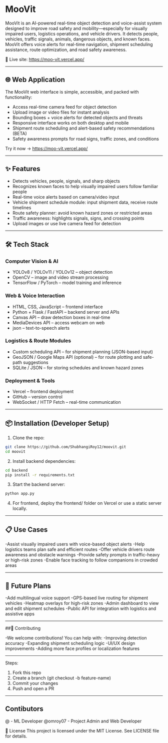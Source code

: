 # MooVit

MooVit is an AI-powered real-time object detection and voice-assist system designed to improve road safety and mobility—especially for visually impaired users, logistics operations, and vehicle drivers. It detects people, vehicles, traffic signals, animals, dangerous objects, and known faces. MooVit offers voice alerts for real-time navigation, shipment scheduling assistance, route optimization, and road safety awareness.

🔗 Live site: https://moo-vit.vercel.app/

---

## 🌐 Web Application

The MooVit web interface is simple, accessible, and packed with functionality:

- Access real-time camera feed for object detection
- Upload image or video files for instant analysis
- Bounding boxes + voice alerts for detected objects and threats
- Responsive interface works on both desktop and mobile
- Shipment route scheduling and alert-based safety recommendations (BETA)
- Safety awareness prompts for road signs, traffic zones, and conditions

Try it now → https://moo-vit.vercel.app/

---

## ✨ Features

- Detects vehicles, people, signals, and sharp objects
- Recognizes known faces to help visually impaired users follow familiar people
- Real-time voice alerts based on camera/video input
- Vehicle shipment schedule module: input shipment data, receive route timelines
- Route safety planner: avoid known hazard zones or restricted areas
- Traffic awareness: highlights signals, signs, and crossing points
- Upload images or use live camera feed for detection

---

## 🛠 Tech Stack

### Computer Vision & AI
- YOLOv8 / YOLOv11 / YOLOv12 – object detection
- OpenCV – image and video stream processing
- TensorFlow / PyTorch – model training and inference

### Web & Voice Interaction
- HTML, CSS, JavaScript – frontend interface
- Python + Flask / FastAPI – backend server and APIs
- Canvas API – draw detection boxes in real-time
- MediaDevices API – access webcam on web
- json – text-to-speech alerts

### Logistics & Route Modules
- Custom scheduling API – for shipment planning (JSON-based input)
- GeoJSON / Google Maps API (optional) – for route plotting and safe-path suggestions
- SQLite / JSON – for storing schedules and known hazard zones

### Deployment & Tools
- Vercel – frontend deployment
- GitHub – version control
- WebSocket / HTTP Fetch – real-time communication

---

## 📦 Installation (Developer Setup)

1. Clone the repo:

```bash
git clone https://github.com/ShubhangiRoy12/moovit.git
cd moovit
```

2. Install backend dependencies:
```bash
cd backend
pip install -r requirements.txt
```
3. Start the backend server:
```bash
python app.py
```

4. For frontend, deploy the frontend/ folder on Vercel or use a static server locally.

---
 
## 📋 Use Cases

-Assist visually impaired users with voice-based object alerts
-Help logistics teams plan safe and efficient routes
-Offer vehicle drivers route awareness and obstacle warnings
-Provide safety prompts in traffic-heavy or high-risk zones
-Enable face tracking to follow companions in crowded areas

---

## 🚧 Future Plans

-Add multilingual voice support
-GPS-based live routing for shipment vehicles
-Heatmap overlays for high-risk zones
-Admin dashboard to view and edit shipment schedules
-Public API for integration with logistics and assistive apps

---

##🤝 Contributing

-We welcome contributions! You can help with:
-Improving detection accuracy
-Expanding shipment scheduling logic
-UI/UX design improvements
-Adding more face profiles or localization features

---

Steps:
1. Fork this repo
2. Create a branch (git checkout -b feature-name)
3. Commit your changes
4. Push and open a PR

---

## Contibutors
@ - ML Developer
@omroy07 - Project Admin and Web Developer

📜 License
This project is licensed under the MIT License. See LICENSE file for details.


